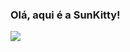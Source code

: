 ### Olá, aqui é a SunKitty! 
<img src="https://i.pinimg.com/564x/9d/b9/15/9db915e40d438fd9fcf60d241c79bc96.jpg">

<!--
<img src="https://i.pinimg.com/564x/2f/e9/5c/2fe95cca384692d6be149b6a873063e6.jpg">
**szcenery/szcenery** is a ✨ _special_ ✨ repository because its `README.md` (this file) appears on your GitHub profile.

Here are some ideas to get you started:

- 🔭 I’m currently working on ...
- 🌱 I’m currently learning ...
- 👯 I’m looking to collaborate on ...
- 🤔 I’m looking for help with ...
- 💬 Ask me about ...
- 📫 How to reach me: ...
- 😄 Pronouns: ...
- ⚡ Fun fact: ...
-->
